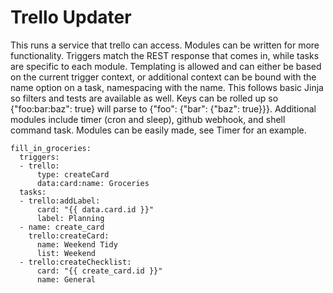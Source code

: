# Trello Updater

This runs a service that trello can access. Modules can be written for more functionality. Triggers match the REST response that comes in, while tasks are specific to each module. Templating is allowed and can either be based on the current trigger context, or additional context can be bound with the name option on a task, namespacing with the name. This follows basic Jinja so filters and tests are available as well. Keys can be rolled up so {"foo:bar:baz": true} will parse to {"foo": {"bar": {"baz": true}}}. Additional modules include timer (cron and sleep), github webhook, and shell command task. Modules can be easily made, see Timer for an example.

```
fill_in_groceries:
  triggers:
  - trello:
      type: createCard
      data:card:name: Groceries
  tasks:
  - trello:addLabel:
      card: "{{ data.card.id }}"
      label: Planning
  - name: create_card
    trello:createCard:
      name: Weekend Tidy
      list: Weekend
  - trello:createChecklist:
      card: "{{ create_card.id }}"
      name: General
```
